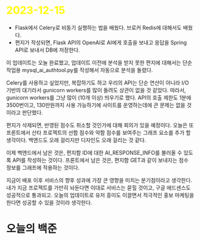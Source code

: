 # <span style="color:yellow">2023-12-15</span>

- Flask에서 Celery로 비동기 실행하는 법을 배웠다. 브로커 Redis에 대해서도 배웠다.
- 편지가 작성되면, Flask API의 OpenAI로 AI에게 호출을 보내고 응답을 Spring API로 보내서 DB에 저장한다.

이 업데이트는 오늘 완료했고, 업데이트 이전에 분석을 받지 못한 편지에 대해서는 단순 작업용 mysql_ai_authtool.py를 작성해서 자동으로 분석을 돌렸다.

Celery를 사용하고 싶었지만, 복잡하기도 하고 우리의 API는 단순 연산이 아니라 I/O 기반의 대기라서 gunicorn workers를 많이 돌려도 상관이 없을 것 같았다. 따라서, gunicorn workers를 그냥 많이 (10개 이상)  띄우기로 했다. API의 호출 제한도 1분에 3500번이고, 130만원까지 사용 가능하기에 사이트를 운영하는데에 큰 문제는 없을 것이라고 판단했다.

편지가 삭제되면, 반영된 점수도 취소할 것인가에 대해 회의가 있을 예정이다.
오늘은 또 프론트에서 산타 프로젝트의 선함 점수와 악함 점수를 보여주는 그래프 요소를 추가 할 생각이다. 백엔드도 오래 걸리지만 디자인도 오래 걸리는 것 같다.

이제 백엔드에서 남은 것은, 편지함 ID에 대한 AI_RESPONSE_INFO를 불러올 수 있도록 API를 작성하는 것이다.
프론트에서 남은 것은, 편지함 GET과 같이 보내지는 점수 정보를 그래프에 적용하는 것이다.

지금이 배포 이후 서비스의 향후 성과에 가장 큰 영향을 미치는 분기점이라고 생각한다. 내가 지금 프로젝트를 가만히 놔둔다면 이대로 서비스는 묻힐 것이고, 구글 에드센스도 성공적으로 통과되고. 오늘의 업데이트로 유저 흥미도 이끌면서 적극적인 홍보 마케팅을 한다면 성공할 수 있을 것이라 생각한다.


# 오늘의 백준
